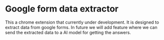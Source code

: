 # Google form data extractor 
This a chrome extension that currently under development. It is designed to extract data from google forms.
In future we will add feature where we can send the extracted data to a AI model for getting the answers.